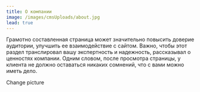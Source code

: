 ```yaml
---
title: О компании
image: /images/cmsUploads/about.jpg
lead: true
---
```

Грамотно составленная страница может значительно повысить доверие аудитории, улучшить ее взаимодействие с сайтом. Важно, чтобы этот раздел транслировал вашу экспертность и надежность, рассказывал о ценностях компании. Одним словом, после просмотра страницы, у клиента не должно оставаться никаких сомнений, что с вами можно иметь дело. 



Change picture
